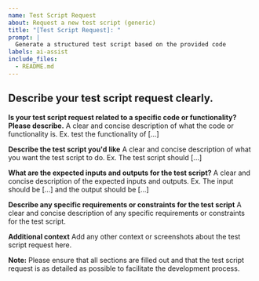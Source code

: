 ```yaml
---
name: Test Script Request
about: Request a new test script (generic)
title: "[Test Script Request]: "
prompt: |
  Generate a structured test script based on the provided code
labels: ai-assist
include_files:
  - README.md
---
```

<!-- template: test_script_request_details.md -->

## Describe your test script request clearly.
<!-- Fill out your test script description below -->

**Is your test script request related to a specific code or functionality? Please describe.**
A clear and concise description of what the code or functionality is. Ex. test the functionality of [...]

**Describe the test script you'd like**
A clear and concise description of what you want the test script to do. Ex. The test script should [...]

**What are the expected inputs and outputs for the test script?**
A clear and concise description of the expected inputs and outputs. Ex. The input should be [...] and the output should be [...]

**Describe any specific requirements or constraints for the test script**
A clear and concise description of any specific requirements or constraints for the test script.

**Additional context**
Add any other context or screenshots about the test script request here.

**Note:** Please ensure that all sections are filled out and that the test script request is as detailed as possible to facilitate the development process.
